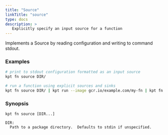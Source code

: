 ```yaml
---
title: "Source"
linkTitle: "source"
type: docs
description: >
   Explicitly specify an input source for a function
---
```

<!--mdtogo:Short
    Explicitly specify an input source for a function
-->

Implements a Source by reading configuration and writing to command stdout.

### Examples
<!--mdtogo:Examples-->
```sh
# print to stdout configuration formatted as an input source
kpt fn source DIR/
```

```sh
# run a function using explicit sources and sinks
kpt fn source DIR/ | kpt run --image gcr.io/example.com/my-fn | kpt fn sink DIR/
```
<!--mdtogo-->

### Synopsis
<!--mdtogo:Long-->
```
kpt fn source [DIR...]

DIR:
  Path to a package directory.  Defaults to stdin if unspecified.
```
<!--mdtogo-->

